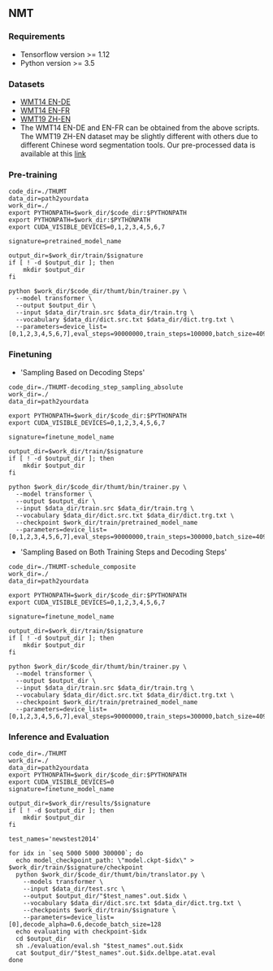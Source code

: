 

## NMT

### Requirements
+ Tensorflow version >= 1.12
+ Python version >= 3.5


### Datasets
+ [WMT14 EN-DE](https://github.com/pytorch/fairseq/blob/master/examples/translation/prepare-wmt14en2de.sh)
+ [WMT14 EN-FR](https://github.com/pytorch/fairseq/blob/master/examples/translation/prepare-wmt14en2fr.sh)
+ [WMT19 ZH-EN](http://www.statmt.org/wmt19/translation-task.html) 
+ The WMT14 EN-DE and EN-FR can be obtained from the above scripts. The WMT19 ZH-EN dataset may be slightly different with others due to different Chinese word segmentation tools. Our pre-processed data is available at this [link](https://drive.google.com/file/d/1LvUPsIZ_xRwuB1vHlvi1COeZEOxfbYy0/view?usp=sharing)

### Pre-training

```
code_dir=./THUMT
data_dir=path2yourdata
work_dir=./
export PYTHONPATH=$work_dir/$code_dir:$PYTHONPATH
export PYTHONPATH=$work_dir:$PYTHONPATH
export CUDA_VISIBLE_DEVICES=0,1,2,3,4,5,6,7

signature=pretrained_model_name

output_dir=$work_dir/train/$signature
if [ ! -d $output_dir ]; then
    mkdir $output_dir
fi

python $work_dir/$code_dir/thumt/bin/trainer.py \
  --model transformer \
  --output $output_dir \
  --input $data_dir/train.src $data_dir/train.trg \
  --vocabulary $data_dir/dict.src.txt $data_dir/dict.trg.txt \
  --parameters=device_list=[0,1,2,3,4,5,6,7],eval_steps=90000000,train_steps=100000,batch_size=4096,max_length=128,residual_dropout=0.1,attention_dropout=0.1,relu_dropout=0.1,num_encoder_layers=6,num_decoder_layers=6,layer_preprocess=none,layer_postprocess=layer_norm,update_cycle=1,hidden_size=512,filter_size=2048,num_heads=8,label_smoothing=0.1,warmup_steps=4000,learning_rate=1.0,save_checkpoint_steps=5000,keep_checkpoint_max=200,position_info_type=absolute,shared_embedding_and_softmax_weights=True,shared_source_target_embedding=True
```


### Finetuning

+ 'Sampling Based on Decoding Steps'

```
code_dir=./THUMT-decoding_step_sampling_absolute
work_dir=./
data_dir=path2yourdata

export PYTHONPATH=$work_dir/$code_dir:$PYTHONPATH
export CUDA_VISIBLE_DEVICES=0,1,2,3,4,5,6,7

signature=finetune_model_name

output_dir=$work_dir/train/$signature
if [ ! -d $output_dir ]; then
    mkdir $output_dir
fi

python $work_dir/$code_dir/thumt/bin/trainer.py \
  --model transformer \
  --output $output_dir \
  --input $data_dir/train.src $data_dir/train.trg \
  --vocabulary $data_dir/dict.src.txt $data_dir/dict.trg.txt \
  --checkpoint $work_dir/train/pretrained_model_name
  --parameters=device_list=[0,1,2,3,4,5,6,7],eval_steps=90000000,train_steps=300000,batch_size=4096,max_length=128,residual_dropout=0.1,attention_dropout=0.1,relu_dropout=0.1,num_encoder_layers=6,num_decoder_layers=6,layer_preprocess=none,layer_postprocess=layer_norm,update_cycle=1,hidden_size=512,filter_size=2048,num_heads=8,label_smoothing=0.1,warmup_steps=4000,learning_rate=1.0,save_checkpoint_steps=5000,keep_checkpoint_max=200,position_info_type=absolute,shared_embedding_and_softmax_weights=True,shared_source_target_embedding=True,mle_rate=0,zero_step=False,timestep_scheduled_sampling_strategy=exp,timestep_exp_epsilon=0.99
```


+ 'Sampling Based on Both Training Steps and Decoding Steps'

```
code_dir=./THUMT-schedule_composite
work_dir=./
data_dir=path2yourdata

export PYTHONPATH=$work_dir/$code_dir:$PYTHONPATH
export CUDA_VISIBLE_DEVICES=0,1,2,3,4,5,6,7

signature=finetune_model_name

output_dir=$work_dir/train/$signature
if [ ! -d $output_dir ]; then
    mkdir $output_dir
fi

python $work_dir/$code_dir/thumt/bin/trainer.py \
  --model transformer \
  --output $output_dir \
  --input $data_dir/train.src $data_dir/train.trg \
  --vocabulary $data_dir/dict.src.txt $data_dir/dict.trg.txt \
  --checkpoint $work_dir/train/pretrained_model_name
  --parameters=device_list=[0,1,2,3,4,5,6,7],eval_steps=90000000,train_steps=300000,batch_size=4096,max_length=128,residual_dropout=0.1,attention_dropout=0.1,relu_dropout=0.1,num_encoder_layers=6,num_decoder_layers=6,layer_preprocess=none,layer_postprocess=layer_norm,update_cycle=1,hidden_size=512,filter_size=2048,num_heads=8,label_smoothing=0.1,warmup_steps=4000,learning_rate=1.0,save_checkpoint_steps=5000,keep_checkpoint_max=200,position_info_type=absolute,shared_embedding_and_softmax_weights=True,shared_source_target_embedding=True,mle_rate=0,zero_step=False,trainstep_scheduled_sampling_strategy=sigmoid,timestep_scheduled_sampling_strategy=exp,timestep_exp_epsilon=0.99,trainstep_sigmoid_k=20000
```


### Inference and Evaluation



```
code_dir=./THUMT
work_dir=./
data_dir=path2yourdata
export PYTHONPATH=$work_dir/$code_dir:$PYTHONPATH
export CUDA_VISIBLE_DEVICES=0
signature=finetune_model_name

output_dir=$work_dir/results/$signature
if [ ! -d $output_dir ]; then
    mkdir $output_dir
fi

test_names='newstest2014'

for idx in `seq 5000 5000 300000`; do
  echo model_checkpoint_path: \"model.ckpt-$idx\" > $work_dir/train/$signature/checkpoint
  python $work_dir/$code_dir/thumt/bin/translator.py \
    --models transformer \
    --input $data_dir/test.src \
    --output $output_dir/"$test_names".out.$idx \
    --vocabulary $data_dir/dict.src.txt $data_dir/dict.trg.txt \
    --checkpoints $work_dir/train/$signature \
    --parameters=device_list=[0],decode_alpha=0.6,decode_batch_size=128
  echo evaluating with checkpoint-$idx
  cd $output_dir
  sh ./evaluation/eval.sh "$test_names".out.$idx
  cat $output_dir/"$test_names".out.$idx.delbpe.atat.eval
done
```




